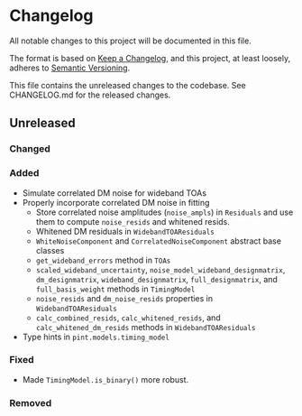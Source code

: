 # Changelog
All notable changes to this project will be documented in this file.

The format is based on [Keep a Changelog](https://keepachangelog.com/en/1.0.0/),
and this project, at least loosely, adheres to [Semantic Versioning](https://semver.org/spec/v2.0.0.html).

This file contains the unreleased changes to the codebase. See CHANGELOG.md for
the released changes.

## Unreleased
### Changed
### Added
- Simulate correlated DM noise for wideband TOAs
- Properly incorporate correlated DM noise in fitting
    - Store correlated noise amplitudes (`noise_ampls`) in `Residuals` and use them to compute `noise_resids` and whitened resids.
    - Whitened DM residuals in `WidebandTOAResiduals`
    - `WhiteNoiseComponent` and `CorrelatedNoiseComponent` abstract base classes
    - `get_wideband_errors` method in `TOAs`
    - `scaled_wideband_uncertainty`, `noise_model_wideband_designmatrix`, `dm_designmatrix`, `wideband_designmatrix`, `full_designmatrix`, and `full_basis_weight` methods in `TimingModel`
    - `noise_resids` and `dm_noise_resids` properties in `WidebandTOAResiduals`
    - `calc_combined_resids`, `calc_whitened_resids`, and `calc_whitened_dm_resids` methods in `WidebandTOAResiduals`
- Type hints in `pint.models.timing_model`
### Fixed
- Made `TimingModel.is_binary()` more robust. 
### Removed
